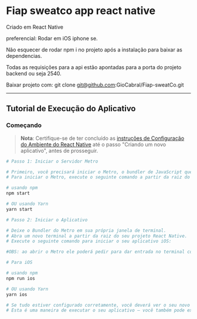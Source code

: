 # Fiap sweatco app react native

Criado em React Native  

preferencial: Rodar em iOS iphone se.  

Não esquecer de rodar npm i no projeto após a instalação para baixar as dependencias.  

Todas as requisições para a api estão apontadas para a porta do projeto backend ou seja 2540.  

Baixar projeto com: git clone git@github.com:GioCabral/Fiap-sweatCo.git  


---

## Tutorial de Execução do Aplicativo

### Começando

> **Nota**: Certifique-se de ter concluído as [instruções de Configuração do Ambiente do React Native](https://reactnative.dev/docs/environment-setup) até o passo "Criando um novo aplicativo", antes de prosseguir.

```bash
# Passo 1: Iniciar o Servidor Metro

# Primeiro, você precisará iniciar o Metro, o bundler de JavaScript que acompanha o React Native.
# Para iniciar o Metro, execute o seguinte comando a partir da raiz do seu projeto React Native:

# usando npm
npm start

# OU usando Yarn
yarn start

# Passo 2: Iniciar o Aplicativo

# Deixe o Bundler do Metro em sua própria janela de terminal.
# Abra um novo terminal a partir da raiz do seu projeto React Native.
# Execute o seguinte comando para iniciar o seu aplicativo iOS:

#OBS: ao abrir o Metro ele poderá pedir para dar entrada no terminal com "i" para abrir o app ios retirando assim a necessidade dos passos abaixo.

# Para iOS

# usando npm
npm run ios

# OU usando Yarn
yarn ios

# Se tudo estiver configurado corretamente, você deverá ver o seu novo aplicativo rodando em Simulador iOS em breve, desde que tenha configurado seu emulador/simulador corretamente.
# Esta é uma maneira de executar o seu aplicativo — você também pode executá-lo diretamente dentro do Android Studio e do Xcode, respectivamente.
